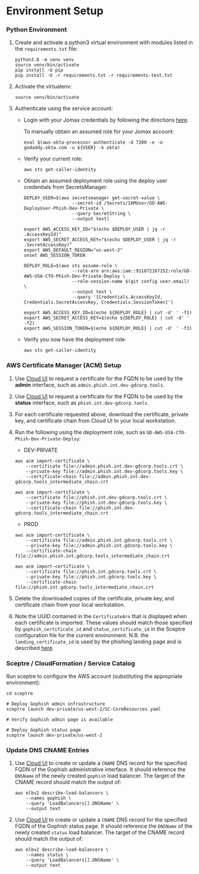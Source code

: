 # Environment Setup

### Python Environment

1. Create and activate a python3 virtual environment with modules listed in the
   `requirements.txt` file:

   ```
   python3.8 -m venv venv
   source venv/bin/activate
   pip install -U pip
   pip install -U -r requirements.txt -r requirements-test.txt
   ```

1. Activate the virtualenv:

   ```
   source venv/bin/activate
   ```

1. Authenticate using the service account:

   * Login with your Jomax credentials by following the directions
     [here](https://github.com/godaddy/aws-okta-processor).

     To manually obtain an assumed role for your Jomax account:

     ```
     eval $(aws-okta-processor authenticate -d 7200 -e -o godaddy.okta.com -u ${USER} -k okta)
     ```

   * Verify your current role:

     ```
     aws sts get-caller-identity
     ```

   * Obtain an assumed deployment role using the deploy user credentials from
     SecretsManager:

     ```
     DEPLOY_USER=$(aws secretsmanager get-secret-value \
                       --secret-id /Secrets/IAMUser/GD-AWS-DeployUser-Phish-Dev-Private \
                       --query SecretString \
                       --output text)

     export AWS_ACCESS_KEY_ID="$(echo $DEPLOY_USER | jq -r .AccessKeyId)"
     export AWS_SECRET_ACCESS_KEY="$(echo $DEPLOY_USER | jq -r .SecretAccessKey)"
     export AWS_DEFAULT_REGION="us-west-2"
     unset AWS_SESSION_TOKEN

     DEPLOY_ROLE=$(aws sts assume-role \
                       --role-arn arn:aws:iam::911872167152:role/GD-AWS-USA-CTO-Phish-Dev-Private-Deploy \
                       --role-session-name $(git config user.email) \
                       --output text \
                       --query '[Credentials.AccessKeyId, Credentials.SecretAccessKey, Credentials.SessionToken]')

     export AWS_ACCESS_KEY_ID=$(echo ${DEPLOY_ROLE} | cut -d' ' -f1)
     export AWS_SECRET_ACCESS_KEY=$(echo ${DEPLOY_ROLE} | cut -d' ' -f2)
     export AWS_SESSION_TOKEN=$(echo ${DEPLOY_ROLE} | cut -d' ' -f3)
     ```

   * Verify you now have the deployment role:

     ```
     aws sts get-caller-identity
     ```

### AWS Certificate Manager (ACM) Setup

1. Use [Cloud UI](https://cloud.int.godaddy.com/security/certs) to request a
   certificate for the FQDN to be used by the **admin** interface, such as
   `admin.phish.int.dev-gdcorp.tools`.

1. Use [Cloud UI](https://cloud.int.godaddy.com/security/certs) to request a
   certificate for the FQDN to be used by the **status** interface, such as
   `phish.int.dev-gdcorp.tools`.

1. For each certificate requested above, download the certificate, private key,
   and certificate chain from Cloud UI to your local workstation.

1. Run the following using the deployment role, such as
   `GD-AWS-USA-CTO-Phish-Dev-Private-Deploy`:

   * DEV-PRIVATE

   ```
   aws acm import-certificate \
       --certificate file://admin.phish.int.dev-gdcorp.tools.crt \
       --private-key file://admin.phish.int.dev-gdcorp.tools.key \
       --certificate-chain file://admin.phish.int.dev-gdcorp.tools_intermediate_chain.crt

   aws acm import-certificate \
       --certificate file://phish.int.dev-gdcorp.tools.crt \
       --private-key file://phish.int.dev-gdcorp.tools.key \
       --certificate-chain file://phish.int.dev-gdcorp.tools_intermediate_chain.crt
   ```

   * PROD

   ```
   aws acm import-certificate \
       --certificate file://admin.phish.int.gdcorp.tools.crt \
       --private-key file://admin.phish.int.gdcorp.tools.key \
       --certificate-chain file://admin.phish.int.gdcorp.tools_intermediate_chain.crt

   aws acm import-certificate \
       --certificate file://phish.int.gdcorp.tools.crt \
       --private-key file://phish.int.gdcorp.tools.key \
       --certificate-chain file://phish.int.gdcorp.tools_intermediate_chain.crt
   ```

1. Delete the downloaded copies of the certificate, private key, and
   certificate chain from your local workstation.

1. Note the UUID contained in the `CertificateArn` that is displayed when each
   certificate is imported.  These values should match those specified by
   `gophish_certificate_id` and `status_certificate_id` in the Sceptre
   configuration file for the current environment.  N.B. the
   `landing_certificate_id` is used by the phishing landing page and is
   described [here](PLAYBOOKS.md#phish-domain-configuration).

### Sceptre / CloudFormation / Service Catalog

Run sceptre to configure the AWS account (substituting the appropriate
environment):

```
cd sceptre

# Deploy Gophish admin infrastructure
sceptre launch dev-private/us-west-2/SC-CoreResources.yaml

# Verify Gophish admin page is available

# Deploy Gophish status page
sceptre launch dev-private/us-west-2
```

### Update DNS CNAME Entries

1. Use [Cloud UI](https://cloud.int.godaddy.com/networking/dnsrecords) to
   create or update a `CNAME` DNS record for the specified FQDN of the Gophish
   administrative interface.  It should reference the `DNSName` of the newly
   created `gophish` load balancer.  The target of the CNAME record should
   match the output of:

   ```
   aws elbv2 describe-load-balancers \
       --names gophish \
       --query 'LoadBalancers[].DNSName' \
       --output text
   ```

1. Use [Cloud UI](https://cloud.int.godaddy.com/networking/dnsrecords) to
   create or update a `CNAME` DNS record for the specified FQDN of the Gophish
   status page.  It should reference the `DNSName` of the newly created
   `status` load balancer.  The target of the CNAME record should match the
   output of:

   ```
   aws elbv2 describe-load-balancers \
       --names status \
       --query 'LoadBalancers[].DNSName' \
       --output text
   ```
